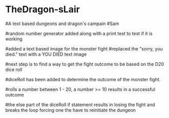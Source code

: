 # TheDragon-sLair

#A text based dungeons and dragon's campain
#Sam

#random number generator added along with a print test to test if it is working

#added a text based image for the monster fight
#replaced the "sorry, you died." text with a YOU DIED text image

#next step is to find a way to get the fight outcome to be based on the D20 dice roll

#diceRoll has been added to determine the outcome of the monster fight.

#rolls a number between 1 - 20, a number >= 10 results in a successful outcome

#the else part of the diceRoll if statement results in losing the fight and breaks the loop forcing one the have to reinitiate the dungeon
